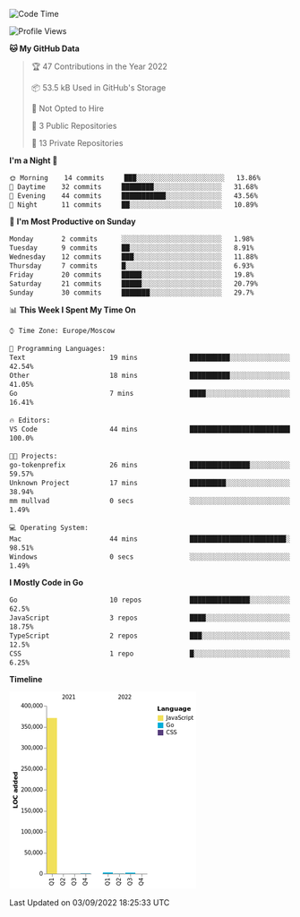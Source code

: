 <!--START_SECTION:waka-->
![Code Time](http://img.shields.io/badge/Code%20Time-402%20hrs%2010%20mins-blue)

![Profile Views](http://img.shields.io/badge/Profile%20Views-12-blue)

**🐱 My GitHub Data** 

> 🏆 47 Contributions in the Year 2022
 > 
> 📦 53.5 kB Used in GitHub's Storage 
 > 
> 🚫 Not Opted to Hire
 > 
> 📜 3 Public Repositories 
 > 
> 🔑 13 Private Repositories  
 > 
**I'm a Night 🦉** 

```text
🌞 Morning    14 commits     ███░░░░░░░░░░░░░░░░░░░░░░   13.86% 
🌆 Daytime    32 commits     ████████░░░░░░░░░░░░░░░░░   31.68% 
🌃 Evening    44 commits     ███████████░░░░░░░░░░░░░░   43.56% 
🌙 Night      11 commits     ██░░░░░░░░░░░░░░░░░░░░░░░   10.89%

```
📅 **I'm Most Productive on Sunday** 

```text
Monday       2 commits      ░░░░░░░░░░░░░░░░░░░░░░░░░   1.98% 
Tuesday      9 commits      ██░░░░░░░░░░░░░░░░░░░░░░░   8.91% 
Wednesday    12 commits     ███░░░░░░░░░░░░░░░░░░░░░░   11.88% 
Thursday     7 commits      █░░░░░░░░░░░░░░░░░░░░░░░░   6.93% 
Friday       20 commits     █████░░░░░░░░░░░░░░░░░░░░   19.8% 
Saturday     21 commits     █████░░░░░░░░░░░░░░░░░░░░   20.79% 
Sunday       30 commits     ███████░░░░░░░░░░░░░░░░░░   29.7%

```


📊 **This Week I Spent My Time On** 

```text
⌚︎ Time Zone: Europe/Moscow

💬 Programming Languages: 
Text                     19 mins             ██████████░░░░░░░░░░░░░░░   42.54% 
Other                    18 mins             ██████████░░░░░░░░░░░░░░░   41.05% 
Go                       7 mins              ████░░░░░░░░░░░░░░░░░░░░░   16.41%

🔥 Editors: 
VS Code                  44 mins             █████████████████████████   100.0%

🐱‍💻 Projects: 
go-tokenprefix           26 mins             ███████████████░░░░░░░░░░   59.57% 
Unknown Project          17 mins             █████████░░░░░░░░░░░░░░░░   38.94% 
mm mullvad               0 secs              ░░░░░░░░░░░░░░░░░░░░░░░░░   1.49%

💻 Operating System: 
Mac                      44 mins             ████████████████████████░   98.51% 
Windows                  0 secs              ░░░░░░░░░░░░░░░░░░░░░░░░░   1.49%

```

**I Mostly Code in Go** 

```text
Go                       10 repos            ███████████████░░░░░░░░░░   62.5% 
JavaScript               3 repos             ████░░░░░░░░░░░░░░░░░░░░░   18.75% 
TypeScript               2 repos             ███░░░░░░░░░░░░░░░░░░░░░░   12.5% 
CSS                      1 repo              █░░░░░░░░░░░░░░░░░░░░░░░░   6.25%

```


**Timeline**

![Chart not found](https://raw.githubusercontent.com/jeezft/jeezft/main/charts/bar_graph.png) 


 Last Updated on 03/09/2022 18:25:33 UTC
<!--END_SECTION:waka-->
